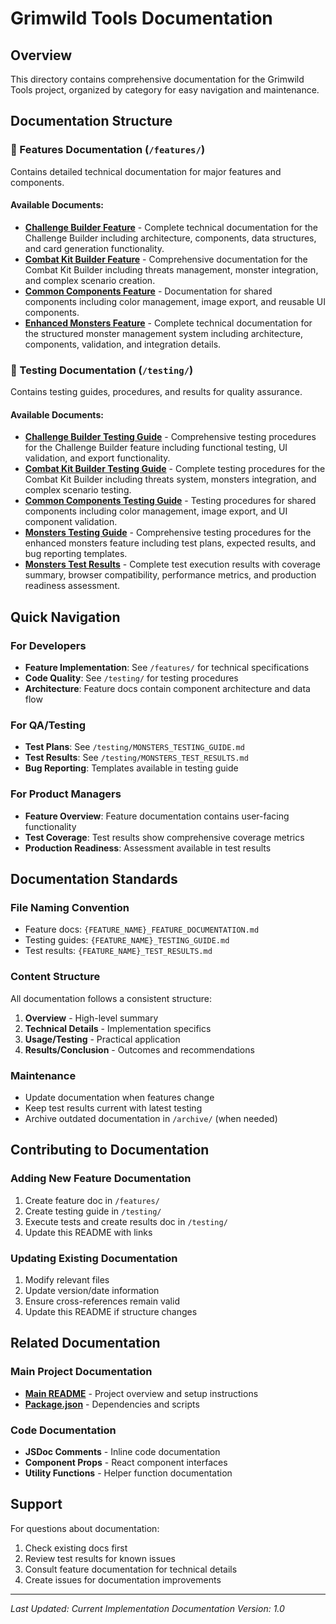 # Grimwild Tools Documentation

## Overview
This directory contains comprehensive documentation for the Grimwild Tools project, organized by category for easy navigation and maintenance.

## Documentation Structure

### 📁 Features Documentation (`/features/`)
Contains detailed technical documentation for major features and components.

#### Available Documents:
- **[Challenge Builder Feature](features/CHALLENGE_FEATURE_DOCUMENTATION.md)** - Complete technical documentation for the Challenge Builder including architecture, components, data structures, and card generation functionality.
- **[Combat Kit Builder Feature](features/COMBAT_KIT_FEATURE_DOCUMENTATION.md)** - Comprehensive documentation for the Combat Kit Builder including threats management, monster integration, and complex scenario creation.
- **[Common Components Feature](features/COMMON_COMPONENTS_FEATURE_DOCUMENTATION.md)** - Documentation for shared components including color management, image export, and reusable UI components.
- **[Enhanced Monsters Feature](features/MONSTERS_FEATURE_DOCUMENTATION.md)** - Complete technical documentation for the structured monster management system including architecture, components, validation, and integration details.

### 📁 Testing Documentation (`/testing/`)
Contains testing guides, procedures, and results for quality assurance.

#### Available Documents:
- **[Challenge Builder Testing Guide](testing/CHALLENGE_TESTING_GUIDE.md)** - Comprehensive testing procedures for the Challenge Builder feature including functional testing, UI validation, and export functionality.
- **[Combat Kit Builder Testing Guide](testing/COMBAT_KIT_TESTING_GUIDE.md)** - Complete testing procedures for the Combat Kit Builder including threats system, monsters integration, and complex scenario testing.
- **[Common Components Testing Guide](testing/COMMON_COMPONENTS_TESTING_GUIDE.md)** - Testing procedures for shared components including color management, image export, and UI component validation.
- **[Monsters Testing Guide](testing/MONSTERS_TESTING_GUIDE.md)** - Comprehensive testing procedures for the enhanced monsters feature including test plans, expected results, and bug reporting templates.
- **[Monsters Test Results](testing/MONSTERS_TEST_RESULTS.md)** - Complete test execution results with coverage summary, browser compatibility, performance metrics, and production readiness assessment.

## Quick Navigation

### For Developers
- **Feature Implementation**: See `/features/` for technical specifications
- **Code Quality**: See `/testing/` for testing procedures
- **Architecture**: Feature docs contain component architecture and data flow

### For QA/Testing
- **Test Plans**: See `/testing/MONSTERS_TESTING_GUIDE.md`
- **Test Results**: See `/testing/MONSTERS_TEST_RESULTS.md`
- **Bug Reporting**: Templates available in testing guide

### For Product Managers
- **Feature Overview**: Feature documentation contains user-facing functionality
- **Test Coverage**: Test results show comprehensive coverage metrics
- **Production Readiness**: Assessment available in test results

## Documentation Standards

### File Naming Convention
- Feature docs: `{FEATURE_NAME}_FEATURE_DOCUMENTATION.md`
- Testing guides: `{FEATURE_NAME}_TESTING_GUIDE.md`
- Test results: `{FEATURE_NAME}_TEST_RESULTS.md`

### Content Structure
All documentation follows a consistent structure:
1. **Overview** - High-level summary
2. **Technical Details** - Implementation specifics
3. **Usage/Testing** - Practical application
4. **Results/Conclusion** - Outcomes and recommendations

### Maintenance
- Update documentation when features change
- Keep test results current with latest testing
- Archive outdated documentation in `/archive/` (when needed)

## Contributing to Documentation

### Adding New Feature Documentation
1. Create feature doc in `/features/`
2. Create testing guide in `/testing/`
3. Execute tests and create results doc in `/testing/`
4. Update this README with links

### Updating Existing Documentation
1. Modify relevant files
2. Update version/date information
3. Ensure cross-references remain valid
4. Update this README if structure changes

## Related Documentation

### Main Project Documentation
- **[Main README](../README.md)** - Project overview and setup instructions
- **[Package.json](../package.json)** - Dependencies and scripts

### Code Documentation
- **JSDoc Comments** - Inline code documentation
- **Component Props** - React component interfaces
- **Utility Functions** - Helper function documentation

## Support

For questions about documentation:
1. Check existing docs first
2. Review test results for known issues
3. Consult feature documentation for technical details
4. Create issues for documentation improvements

---

*Last Updated: Current Implementation*
*Documentation Version: 1.0*

